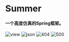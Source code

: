 # Summer

#### 一个高度仿真的Spring框架。

![view](https://gitee.com/czbcxy/photo/raw/master/other/20191208144405.png)
![json](https://gitee.com/czbcxy/photo/raw/master/other/20191208144426.png)
![404](https://gitee.com/czbcxy/photo/raw/master/other/20191208144233.png)
![500](https://gitee.com/czbcxy/photo/raw/master/other/20191208144340.png)
